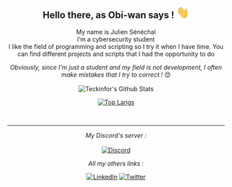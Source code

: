 <div align="center">
<h2> <b>Hello there</b>, as Obi-wan says ! <img src="https://github.com/Teckinfor/Teckinfor/blob/main/gif/Hi.gif" width="30px"></h2>
</div>

<div align="center" width="50">

<!-- <img src="" alt="Welcome!" width="300"/> -->

</div>

<div align="center">

My name is Julien Sénéchal <br>
I’m a cybersecurity student <br>
I like the field of programming and scripting so I try it when I have time. You can find different projects and scripts that I had the opportunity to do <br>


<i>Obviously, since I’m just a student and my field is not development, I often make mistakes that I try to correct !</i> 😊

</div>

<div align="center">

<img align="center" src="https://github-readme-stats.vercel.app/api?username=Teckinfor&show_icons=true&theme=dark" alt="Teckinfor's Github Stats"><br>
  
[![Top Langs](https://github-readme-stats.vercel.app/api/top-langs/?username=Teckinfor&hide=tex&layout=compact&color=black)](https://github.com/anuraghazra/github-readme-stats)

</br>

---

<i>My Discord's server :</i><br><br>
<a href="https://discord.gg/FJEZq47XNy" target="_blank"><img src="https://img.shields.io/discord/349212400790142996?color=blue&label=Spirlow&style=for-the-badge" alt="Discord"></a>

<i>All my others links :</i><br>

<a href="https://www.linkedin.com/in/senechaljulien/" target="_blank"><img src="https://img.shields.io/badge/LinkedIn-%230077B5.svg?&style=flat-square&logo=linkedin&logoColor=white" alt="LinkedIn"></a>
<a href="https://twitter.com/julien_senechal" target="_blank"><img src="https://img.shields.io/badge/Twitter-%231DA1F2.svg?&style=flat-square&logo=twitter&logoColor=white" alt="Twitter"></a>

</div>

<!-- Readme inspired by ABSphreak -->
